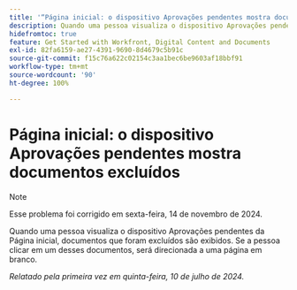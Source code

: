 ```yaml
---
title: '“Página inicial: o dispositivo Aprovações pendentes mostra documentos excluídos”'
description: Quando uma pessoa visualiza o dispositivo Aprovações pendentes da Página inicial, documentos que foram excluídos são exibidos. Se a pessoa clicar em um desses documentos, será direcionada a uma página em branco.
hidefromtoc: true
feature: Get Started with Workfront, Digital Content and Documents
exl-id: 82fa6159-ae27-4391-9690-8d4679c5b91c
source-git-commit: f15c76a622c02154c3aa1bec6be9603af18bbf91
workflow-type: tm+mt
source-wordcount: '90'
ht-degree: 100%

---
```


# Página inicial: o dispositivo Aprovações pendentes mostra documentos excluídos

>[!NOTE]
>
>Esse problema foi corrigido em sexta-feira, 14 de novembro de 2024.

Quando uma pessoa visualiza o dispositivo Aprovações pendentes da Página inicial, documentos que foram excluídos são exibidos. Se a pessoa clicar em um desses documentos, será direcionada a uma página em branco.

_Relatado pela primeira vez em quinta-feira, 10 de julho de 2024._
